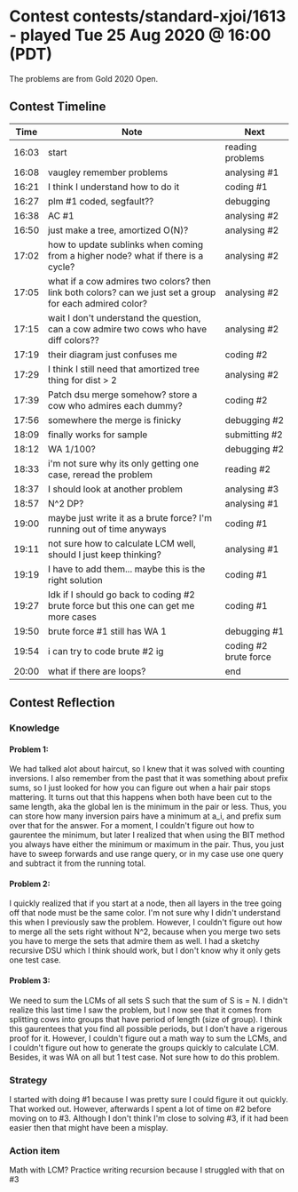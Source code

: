 # Contest contests/standard-xjoi/1613 - played Tue 25 Aug 2020 @ 16:00 (PDT)

The problems are from Gold 2020 Open.

## Contest Timeline

| Time | Note | Next |
|----|----|----|
16:03 | start | reading problems
16:08 | vaugley remember problems | analysing #1
16:21 | I think I understand how to do it | coding #1
16:27 | plm #1 coded, segfault?? | debugging
16:38 | AC #1 | analysing #2
16:50 | just make a tree, amortized O(N)? | analysing #2
17:02 | how to update sublinks when coming from a higher node? what if there is a cycle? | analysing #2
17:05 | what if a cow admires two colors? then link both colors? can we just set a group for each admired color? | analysing #2
17:15 | wait I don't understand the question, can a cow admire two cows who have diff colors?? | analysing #2
17:19 | their diagram just confuses me | coding #2
17:29 | I think I still need that amortized tree thing for dist > 2 | analysing #2
17:39 | Patch dsu merge somehow? store a cow who admires each dummy? | coding #2
17:56 | somewhere the merge is finicky | debugging #2
18:09 | finally works for sample | submitting #2
18:12 | WA 1/100? | debugging #2
18:33 | i'm not sure why its only getting one case, reread the problem | reading #2
18:37 | I should look at another problem | analysing #3
18:57 | N^2 DP? | analysing #1
19:00 | maybe just write it as a brute force? I'm running out of time anyways | coding #1
19:11 | not sure how to calculate LCM well, should I just keep thinking? | analysing #1
19:19 | I have to add them... maybe this is the right solution | coding #1
19:27 | Idk if I should go back to coding #2 brute force but this one can get me more cases | coding #1
19:50 | brute force #1 still has WA 1 | debugging #1
19:54 | i can try to code brute #2 ig | coding #2 brute force
20:00 | what if there are loops? | end

## Contest Reflection

### Knowledge

#### Problem 1:

We had talked alot about haircut, so I knew that it was solved with counting inversions. I also remember from the past that it was something about prefix sums, so I just looked for how you can figure out when a hair pair stops mattering.
It turns out that this happens when both have been cut to the same length, aka the global len is the minimum in the pair or less. Thus, you can store how many inversion pairs have a minimum at a_i, and prefix sum over that for the answer.
For a moment, I couldn't figure out how to gaurentee the minimum, but later I realized that when using the BIT method you always have either the minimum or maximum in the pair. Thus, you just have to sweep forwards and use range query, or in my case use one query and subtract it from the running total.

#### Problem 2:

I quickly realized that if you start at a node, then all layers in the tree going off that node must be the same color. I'm not sure why I didn't understand this when I previously saw the problem. However, I couldn't figure out how to merge all the sets right without N^2, because when you merge two sets you have to merge the sets that admire them as well.
I had a sketchy recursive DSU which I think should work, but I don't know why it only gets one test case.

#### Problem 3:

We need to sum the LCMs of all sets S such that the sum of S is = N. I didn't realize this last time I saw the problem, but I now see that it comes from splitting cows into groups that have period of length (size of group). I think this gaurentees that you find all possible periods, but I don't have a rigerous proof for it.
However, I couldn't figure out a math way to sum the LCMs, and I couldn't figure out how to generate the groups quickly to calculate LCM. Besides, it was WA on all but 1 test case. Not sure how to do this problem.

### Strategy

I started with doing #1 because I was pretty sure I could figure it out quickly. That worked out. However, afterwards I spent a lot of time on #2 before moving on to #3. Although I don't think I'm close to solving #3, if it had been easier then that might have been a misplay.

### Action item
Math with LCM? Practice writing recursion because I struggled with that on #3
